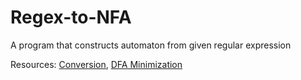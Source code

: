 # Regex-to-NFA
A program that constructs automaton from given regular expression

Resources: [Conversion](https://www.tutorialspoint.com/what-is-the-conversion-of-a-regular-expression-to-finite-automata-nfa), [DFA Minimization](https://www.geeksforgeeks.org/minimization-of-dfa/)

